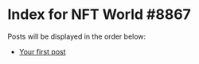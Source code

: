 # Index for NFT World #8867
Posts will be displayed in the order below:

- [Your first post](./001-first.md)

